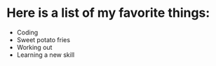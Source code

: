 # Here is a list of my favorite things:
- Coding
- Sweet potato fries
- Working out
- Learning a new skill 
